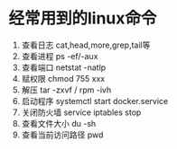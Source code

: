 # 经常用到的linux命令

1. 查看日志
    cat,head,more,grep,tail等
2. 查看进程
    ps -ef/-aux
3. 查看端口
    netstat -natlp
4. 赋权限
    chmod 755 xxx
5. 解压
    tar -zxvf / rpm -ivh
6. 启动程序
    systemctl start docker.service
7. 关闭防火墙
    service iptables stop
8. 查看文件大小
    du -sh
9. 查看当前访问路径
    pwd